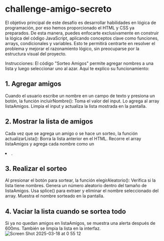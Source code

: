 # challenge-amigo-secreto
El objetivo principal de este desafío es desarrollar habilidades en lógica de programación, por eso hemos proporcionado el HTML y CSS ya preparados. De esta manera, puedes enfocarte exclusivamente en construir la lógica del código JavaScript, aplicando conceptos clave como funciones, arrays, condicionales y variables. Esto te permitirá centrarte en resolver el problema y mejorar el razonamiento lógico, sin preocuparse por la estructura visual del proyecto.

Instrucciones:
El código "Sorteo Amigos" permite agregar nombres a una lista y luego seleccionar uno al azar. Aquí te explico su funcionamiento:

## 1. Agregar amigos
Cuando el usuario escribe un nombre en un campo de texto y presiona un botón, la función incluirNombre():
Toma el valor del input.
Lo agrega al array listaAmigos.
Limpia el input y actualiza la lista mostrada en la pantalla.

## 2. Mostrar la lista de amigos
Cada vez que se agrega un amigo o se hace un sorteo, la función actualizarLista():
Borra la lista anterior en el HTML.
Recorre el array listaAmigos y agrega cada nombre como un <li>.

## 3. Realizar el sorteo
Al presionar el botón para sortear, la función elegirAleatorio():
Verifica si la lista tiene nombres.
Genera un número aleatorio dentro del tamaño de listaAmigos.
Usa splice() para extraer y eliminar el nombre seleccionado del array.
Muestra el nombre sorteado en la pantalla.

## 4. Vaciar la lista cuando se sortea todo
Si ya no quedan amigos en listaAmigos, se muestra una alerta después de 600ms.
También se limpia la lista en la interfaz.
![Screen Shot 2025-03-18 at 0 55 12](https://github.com/user-attachments/assets/7d1b5ba6-0f39-43de-b268-be3c341ea7af)
